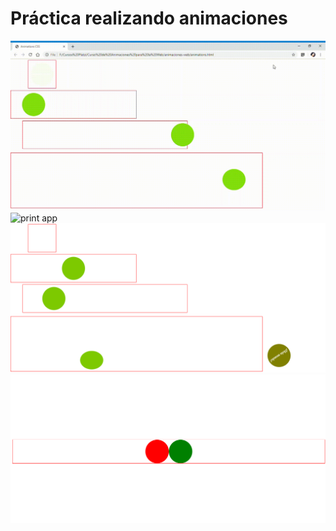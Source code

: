 # Práctica realizando animaciones

![](/gif/Animations.gif)
<img src="/gif/PrácticaAnimaciones.gif" alt="print app"/>
<img src="/images/Screenshot2.png" alt="print app"/>
<img src="/images/Screenshot3.png" alt="print app"/>
